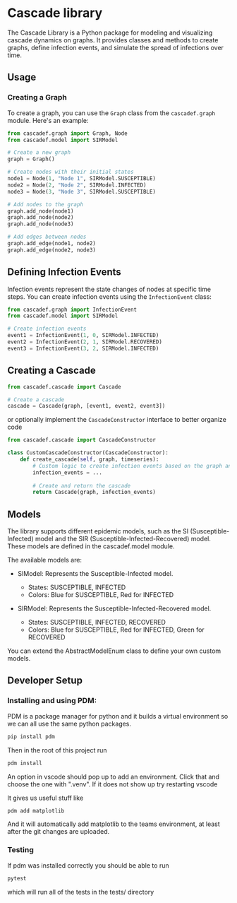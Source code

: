 # Cascade library

The Cascade Library is a Python package for modeling and visualizing cascade dynamics on graphs. It provides classes and methods to create graphs, define infection events, and simulate the spread of infections over time.

## Usage

### Creating a Graph

To create a graph, you can use the `Graph` class from the `cascadef.graph` module. Here's an example:

```python
from cascadef.graph import Graph, Node
from cascadef.model import SIRModel

# Create a new graph
graph = Graph()

# Create nodes with their initial states
node1 = Node(1, "Node 1", SIRModel.SUSCEPTIBLE)
node2 = Node(2, "Node 2", SIRModel.INFECTED)
node3 = Node(3, "Node 3", SIRModel.SUSCEPTIBLE)

# Add nodes to the graph
graph.add_node(node1)
graph.add_node(node2)
graph.add_node(node3)

# Add edges between nodes
graph.add_edge(node1, node2)
graph.add_edge(node2, node3)
```

## Defining Infection Events
Infection events represent the state changes of nodes at specific time steps. You can create infection events using the `InfectionEvent` class:

```python
from cascadef.graph import InfectionEvent
from cascadef.model import SIRModel

# Create infection events
event1 = InfectionEvent(1, 0, SIRModel.INFECTED)
event2 = InfectionEvent(2, 1, SIRModel.RECOVERED)
event3 = InfectionEvent(3, 2, SIRModel.INFECTED)
```

## Creating a Cascade
```python
from cascadef.cascade import Cascade

# Create a cascade
cascade = Cascade(graph, [event1, event2, event3])
```

or optionally implement the `CascadeConstructor` interface to better organize code

```python
from cascadef.cascade import CascadeConstructor

class CustomCascadeConstructor(CascadeConstructor):
    def create_cascade(self, graph, timeseries):
        # Custom logic to create infection events based on the graph and timeseries
        infection_events = ...
        
        # Create and return the cascade
        return Cascade(graph, infection_events)
```

## Models
The library supports different epidemic models, such as the SI (Susceptible-Infected) model and the SIR (Susceptible-Infected-Recovered) model. These models are defined in the cascadef.model module.


The available models are:
+ SIModel: Represents the Susceptible-Infected model.
    + States: SUSCEPTIBLE, INFECTED
    + Colors: Blue for SUSCEPTIBLE, Red for INFECTED


+ SIRModel: Represents the Susceptible-Infected-Recovered model.
    + States: SUSCEPTIBLE, INFECTED, RECOVERED
    + Colors: Blue for SUSCEPTIBLE, Red for INFECTED, Green for RECOVERED

You can extend the AbstractModelEnum class to define your own custom models.


## Developer Setup



### Installing and using PDM:

PDM is a package manager for python and it builds a virtual environment so
we can all use the same python packages.

```bash
pip install pdm
```

Then in the root of this project run

```bash
pdm install
```

An option in vscode should pop up to add an environment. Click that and choose the one with
".venv". If it does not show up try restarting vscode 

It gives us useful stuff like

```bash
pdm add matplotlib
```

And it will automatically add matplotlib to the teams environment, at least after the git changes are uploaded.

### Testing

If pdm was installed correctly you should be able to run

```bash
pytest
```

which will run all of the tests in the tests/ directory